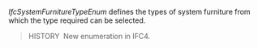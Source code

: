 ﻿_IfcSystemFurnitureTypeEnum_ defines the types of system furniture from which the type required can be selected.

> HISTORY&nbsp; New enumeration in IFC4.
